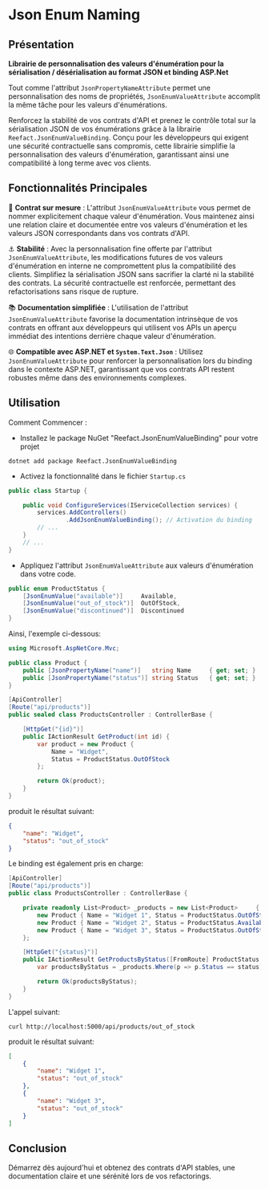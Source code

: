 # Json Enum Naming

## Présentation

**Librairie de personnalisation des valeurs d'énumération pour la sérialisation / désérialisation au format JSON et binding ASP.Net**

Tout comme l'attribut `JsonPropertyNameAttribute` permet une personnalisation des noms de propriétés, `JsonEnumValueAttribute` accomplit la même tâche pour les valeurs d'énumérations.

Renforcez la stabilité de vos contrats d'API et prenez le contrôle total sur la sérialisation JSON de vos énumérations grâce à la librairie `Reefact.JsonEnumValueBinding`. Conçu pour les développeurs qui exigent une sécurité contractuelle sans compromis, cette librairie simplifie la personnalisation des valeurs d'énumération, garantissant ainsi une compatibilité à long terme avec vos clients.

## Fonctionnalités Principales

🔧 **Contrat sur mesure** : L'attribut `JsonEnumValueAttribute` vous permet de nommer explicitement chaque valeur d'énumération. Vous maintenez ainsi une relation claire et documentée entre vos valeurs d'énumération et les valeurs JSON correspondants dans vos contrats d'API.

⚓ **Stabilité** : Avec la personnalisation fine offerte par l'attribut `JsonEnumValueAttribute`, les modifications futures de vos valeurs d'énumération en interne ne compromettent plus la compatibilité des clients. Simplifiez la sérialisation JSON sans sacrifier la clarté ni la stabilité des contrats. La sécurité contractuelle est renforcée, permettant des refactorisations sans risque de rupture.

📚 **Documentation simplifiée** : L'utilisation de l'attribut `JsonEnumValueAttribute` favorise la documentation intrinsèque de vos contrats en offrant aux développeurs qui utilisent vos APIs un aperçu immédiat des intentions derrière chaque valeur d'énumération.

🌐 **Compatible avec ASP.NET et `System.Text.Json`** : Utilisez `JsonEnumValueAttribute` pour renforcer la personnalisation lors du binding dans le contexte ASP.NET, garantissant que vos contrats API restent robustes même dans des environnements complexes.

## Utilisation

Comment Commencer :

- Installez le package NuGet "Reefact.JsonEnumValueBinding" pour votre projet

```console
dotnet add package Reefact.JsonEnumValueBinding
```

- Activez la fonctionnalité dans le fichier `Startup.cs`

```csharp
public class Startup {

    public void ConfigureServices(IServiceCollection services) {
        services.AddControllers()
                .AddJsonEnumValueBinding(); // Activation du binding
        // ...
    }
    // ...
}
```

- Appliquez l'attribut `JsonEnumValueAttribute` aux valeurs d'énumération dans votre code.

```csharp
public enum ProductStatus {
    [JsonEnumValue("available")]     Available,
    [JsonEnumValue("out_of_stock")]  OutOfStock,
    [JsonEnumValue("discontinued")]  Discontinued
}
```

Ainsi, l'exemple ci-dessous:

```csharp
using Microsoft.AspNetCore.Mvc;

public class Product {
    public [JsonPropertyName("name")]   string Name     { get; set; }
    public [JsonPropertyName("status")] string Status   { get; set; }
}

[ApiController]
[Route("api/products")]
public sealed class ProductsController : ControllerBase {

    [HttpGet("{id}")]
    public IActionResult GetProduct(int id) {
        var product = new Product {
            Name = "Widget",
            Status = ProductStatus.OutOfStock
        };

        return Ok(product); 
    }
}
```

produit le résultat suivant:

```json
{
    "name": "Widget",
    "status": "out_of_stock"
}
```

Le binding est également pris en charge:

```csharp
[ApiController]
[Route("api/products")]
public class ProductsController : ControllerBase {

    private readonly List<Product> _products = new List<Product>     {
        new Product { Name = "Widget 1", Status = ProductStatus.OutOfStock },
        new Product { Name = "Widget 2", Status = ProductStatus.Available },
        new Product { Name = "Widget 3", Status = ProductStatus.OutOfStock }
    };

    [HttpGet("{status}")]
    public IActionResult GetProductsByStatus([FromRoute] ProductStatus status) {
        var productsByStatus = _products.Where(p => p.Status == status).ToList();

        return Ok(productsByStatus);
    }
}
```

L'appel suivant:

```ssh
curl http://localhost:5000/api/products/out_of_stock
```

produit le résultat suivant:

```json
[
    {
        "name": "Widget 1",
        "status": "out_of_stock"
    },
    {
        "name": "Widget 3",
        "status": "out_of_stock"
    }
]
```

## Conclusion

Démarrez dès aujourd'hui et obtenez des contrats d'API stables, une documentation claire et une sérénité lors de vos refactorings.
